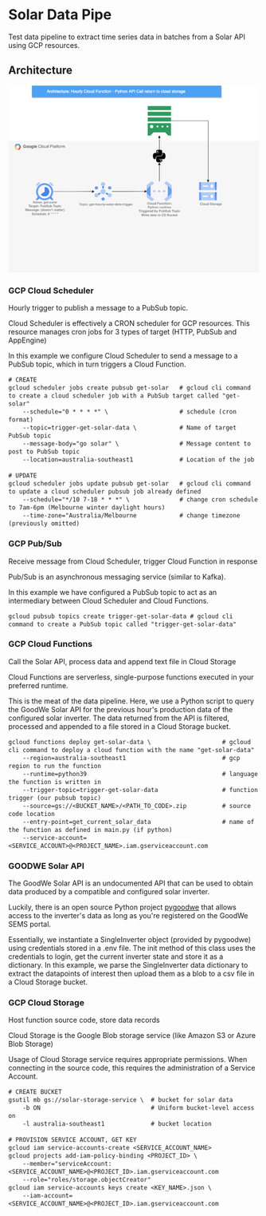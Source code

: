 # Solar Data Pipe 
Test data pipeline to extract time series data in batches from a Solar API using GCP resources.

## Architecture
![GCP Architecture Flowchart](design/architecture.drawio.png)

### GCP Cloud Scheduler
Hourly trigger to publish a message to a PubSub topic.

Cloud Scheduler is effectively a CRON scheduler for GCP resources. This resource manages cron jobs for 3 types of target (HTTP, PubSub and AppEngine)

In this example we configure Cloud Scheduler to send a message to a PubSub topic, which in turn triggers a Cloud Function.
~~~
# CREATE
gcloud scheduler jobs create pubsub get-solar   # gcloud cli command to create a cloud scheduler job with a PubSub target called "get-solar"
    --schedule="0 * * * *" \                    # schedule (cron format)
    --topic=trigger-get-solar-data \            # Name of target PubSub topic 
    --message-body="go solar" \                 # Message content to post to PubSub topic
    --location=australia-southeast1             # Location of the job

# UPDATE                                        
gcloud scheduler jobs update pubsub get-solar   # gcloud cli command to update a cloud scheduler pubsub job already defined
    --schedule="*/10 7-18 * * *" \              # change cron schedule to 7am-6pm (Melbourne winter daylight hours)
    --time-zone="Australia/Melbourne            # change timezone (previously omitted)
~~~
### GCP Pub/Sub
Receive message from Cloud Scheduler, trigger Cloud Function in response

Pub/Sub is an asynchronous messaging service (similar to Kafka). 

In this example we have configured a PubSub topic to act as an intermediary between Cloud Scheduler and Cloud Functions.
~~~
gcloud pubsub topics create trigger-get-solar-data # gcloud cli command to create a PubSub topic called "trigger-get-solar-data"
~~~

### GCP Cloud Functions
Call the Solar API, process data and append text file in Cloud Storage

Cloud Functions are serverless, single-purpose functions executed in your preferred runtime.

This is the meat of the data pipeline. Here, we use a Python script to query the GoodWe Solar API for the previous hour's production data of the configured solar inverter.
The data returned from the API is filtered, processed and appended to a file stored in a Cloud Storage bucket.
~~~
gcloud functions deploy get-solar-data \                    # gcloud cli command to deploy a cloud function with the name "get-solar-data"
    --region=australia-southeast1                           # gcp region to run the function
    --runtime=python39                                      # language the function is written in 
    --trigger-topic=trigger-get-solar-data                  # function trigger (our pubsub topic)
    --source=gs://<BUCKET_NAME>/<PATH_TO_CODE>.zip          # source code location
    --entry-point=get_current_solar_data                    # name of the function as defined in main.py (if python)
    --service-account=<SERVICE_ACCOUNT>@<PROJECT_NAME>.iam.gserviceaccount.com
~~~

### GOODWE Solar API
The GoodWe Solar API is an undocumented API that can be used to obtain data produced by a compatible and configured solar inverter.

Luckily, there is an open source Python project [pygoodwe](github.com/yaleman/pygoodwe) that allows access to the inverter's data as long as you're registered on the GoodWe SEMS portal.

Essentially, we instantiate a SingleInverter object (provided by pygoodwe) using credentials stored in a .env file. The init method of this class uses the credentials to login, get the current inverter state and store it as a dictionary.
In this example, we parse the SingleInverter data dictionary to extract the datapoints of interest then upload them as a blob to a csv file in a Cloud Storage bucket.


### GCP Cloud Storage
Host function source code, store data records

Cloud Storage is the Google Blob storage service (like Amazon S3 or Azure Blob Storage)

Usage of Cloud Storage service requires appropriate permissions. When connecting in the source code, this requires the administration of a Service Account.
~~~
# CREATE BUCKET
gsutil mb gs://solar-storage-service \  # bucket for solar data
    -b ON                               # Uniform bucket-level access on
    -l australia-southeast1             # bucket location

# PROVISION SERVICE ACCOUNT, GET KEY
gcloud iam service-accounts-create <SERVICE_ACCOUNT_NAME>
gcloud projects add-iam-policy-binding <PROJECT_ID> \
    --member="serviceAccount:<SERVICE_ACCOUNT_NAME>@<PROJECT_ID>.iam.gserviceaccount.com
    --role="roles/storage.objectCreator"
gcloud iam service-accounts keys create <KEY_NAME>.json \ 
    --iam-account=<SERVICE_ACCOUNT_NAME>@<PROJECT_ID>.iam.gserviceaccount.com
~~~